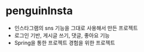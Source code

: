 # penguinInsta
- 인스타그램의 sns 기능을 그대로 사용해서 만든 프로젝트
- 로그인 기반, 게시글 쓰기, 댓글, 좋아요 기능
- Spring을 통한 프로젝트 경험을 위한 프로젝트

